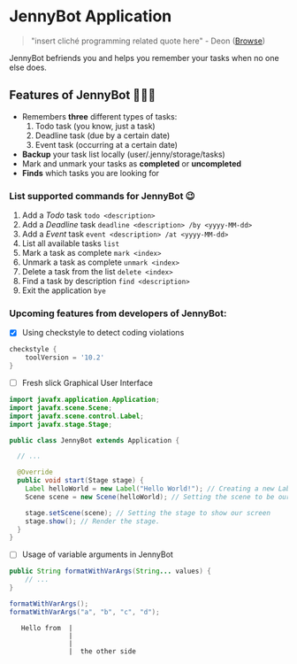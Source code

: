 # JennyBot Application
> "insert cliché programming related quote here" - Deon ([Browse](https://betterprogramming.pub/101-funny-programmer-quotes-76c7f335b92d))

JennyBot befriends you and helps you remember your tasks when no one else does.

## Features of JennyBot :hot_face::sweat_drops::sweat_drops:
- Remembers **three** different types of tasks:
  1. Todo task (you know, just a task)
  2. Deadline task (due by a certain date)
  3. Event task (occurring at a certain date)
- **Backup** your task list locally (user/.jenny/storage/tasks)
- Mark and unmark your tasks as **completed** or **uncompleted**
- **Finds** which tasks you are looking for

### List supported commands for JennyBot :wink:

1. Add a _Todo_ task `todo <description>`
2. Add a _Deadline_ task `deadline <description> /by <yyyy-MM-dd>`
3. Add a _Event_ task `event <description> /at <yyyy-MM-dd>`
4. List all available tasks `list`
5. Mark a task as complete `mark <index>`
6. Unmark a task as complete `unmark <index>`
7. Delete a task from the list `delete <index>`
8. Find a task by description `find <description>`
9. Exit the application `bye`

### Upcoming features from developers of JennyBot:

- [x] Using checkstyle to detect coding violations
```groovy
checkstyle {
    toolVersion = '10.2'
}
```
- [ ] Fresh slick Graphical User Interface

```java
import javafx.application.Application;
import javafx.scene.Scene;
import javafx.scene.control.Label;
import javafx.stage.Stage;

public class JennyBot extends Application {

  // ...

  @Override
  public void start(Stage stage) {
    Label helloWorld = new Label("Hello World!"); // Creating a new Label control
    Scene scene = new Scene(helloWorld); // Setting the scene to be our Label

    stage.setScene(scene); // Setting the stage to show our screen
    stage.show(); // Render the stage.
  }
}
```

- [ ] Usage of variable arguments in JennyBot

```java
public String formatWithVarArgs(String... values) {
    // ...
}

formatWithVarArgs();
formatWithVarArgs("a", "b", "c", "d");
```

```
   Hello from  |
               |
               |
               |  the other side
```
